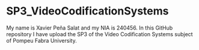 # SP3_VideoCodificationSystems
My name is Xavier Peña Salat and my NIA is 240456. In this GitHub repository I have upload the SP3 of the Video Codification Systems subject of Pompeu Fabra University.
